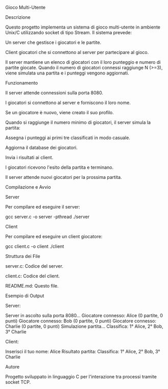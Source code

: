 Gioco Multi-Utente

Descrizione

Questo progetto implementa un sistema di gioco multi-utente in ambiente Unix/C utilizzando socket di tipo Stream. Il sistema prevede:

Un server che gestisce i giocatori e le partite.

Client giocatori che si connettono al server per partecipare al gioco.

Il server mantiene un elenco di giocatori con il loro punteggio e numero di partite giocate. Quando il numero di giocatori connessi raggiunge N (>=3), viene simulata una partita e i punteggi vengono aggiornati.

Funzionamento

Il server attende connessioni sulla porta 8080.

I giocatori si connettono al server e forniscono il loro nome.

Se un giocatore è nuovo, viene creato il suo profilo.

Quando si raggiunge il numero minimo di giocatori, il server simula la partita:

Assegna i punteggi ai primi tre classificati in modo casuale.

Aggiorna il database dei giocatori.

Invia i risultati ai client.

I giocatori ricevono l'esito della partita e terminano.

Il server attende nuovi giocatori per la prossima partita.

Compilazione e Avvio

Server

Per compilare ed eseguire il server:

gcc server.c -o server -pthread
./server

Client

Per compilare ed eseguire un client giocatore:

gcc client.c -o client
./client

Struttura dei File

server.c: Codice del server.

client.c: Codice del client.

README.md: Questo file.

Esempio di Output

Server:

Server in ascolto sulla porta 8080...
Giocatore connesso: Alice (0 partite, 0 punti)
Giocatore connesso: Bob (0 partite, 0 punti)
Giocatore connesso: Charlie (0 partite, 0 punti)
Simulazione partita...
Classifica: 1° Alice, 2° Bob, 3° Charlie

Client:

Inserisci il tuo nome: Alice
Risultato partita: Classifica: 1° Alice, 2° Bob, 3° Charlie

Autore

Progetto sviluppato in linguaggio C per l'interazione tra processi tramite socket TCP.

